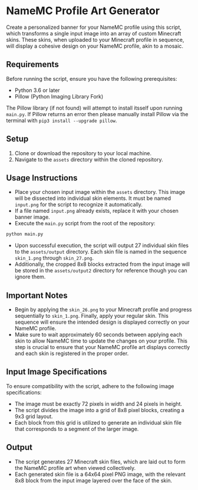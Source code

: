 # NameMC Profile Art Generator

Create a personalized banner for your NameMC profile using this script, which transforms a single input image into an array of custom Minecraft skins. These skins, when uploaded to your Minecraft profile in sequence, will display a cohesive design on your NameMC profile, akin to a mosaic.

## Requirements

Before running the script, ensure you have the following prerequisites:

- Python 3.6 or later
- Pillow (Python Imaging Library Fork)

The Pillow library (if not found) will attempt to install itsself upon running `main.py`. If Pillow returns an error then please manually install Pillow via the terminal with ```pip3 install --upgrade pillow```.

## Setup

1. Clone or download the repository to your local machine.
2. Navigate to the `assets` directory within the cloned repository.

## Usage Instructions

- Place your chosen input image within the `assets` directory. This image will be dissected into individual skin elements. It must be named `input.png` for the script to recognize it automatically.
- If a file named `input.png` already exists, replace it with your chosen banner image.
- Execute the `main.py` script from the root of the repository:

```bash
python main.py
```

- Upon successful execution, the script will output 27 individual skin files to the `assets/output` directory. Each skin file is named in the sequence `skin_1.png` through `skin_27.png`.
- Additionally, the cropped 8x8 blocks extracted from the input image will be stored in the `assets/output2` directory for reference though you can ignore them.

## Important Notes

- Begin by applying the `skin_26.png` to your Minecraft profile and progress sequentially to `skin_1.png`. Finally, apply your regular skin. This sequence will ensure the intended design is displayed correctly on your NameMC profile.
- Make sure to wait approximately 60 seconds between applying each skin to allow NameMC time to update the changes on your profile. This step is crucial to ensure that your NameMC profile art displays correctly and each skin is registered in the proper order.

## Input Image Specifications

To ensure compatibility with the script, adhere to the following image specifications:

- The image must be exactly 72 pixels in width and 24 pixels in height.
- The script divides the image into a grid of 8x8 pixel blocks, creating a 9x3 grid layout.
- Each block from this grid is utilized to generate an individual skin file that corresponds to a segment of the larger image.

## Output

- The script generates 27 Minecraft skin files, which are laid out to form the NameMC profile art when viewed collectively.
- Each generated skin file is a 64x64 pixel PNG image, with the relevant 8x8 block from the input image layered over the face of the skin.
